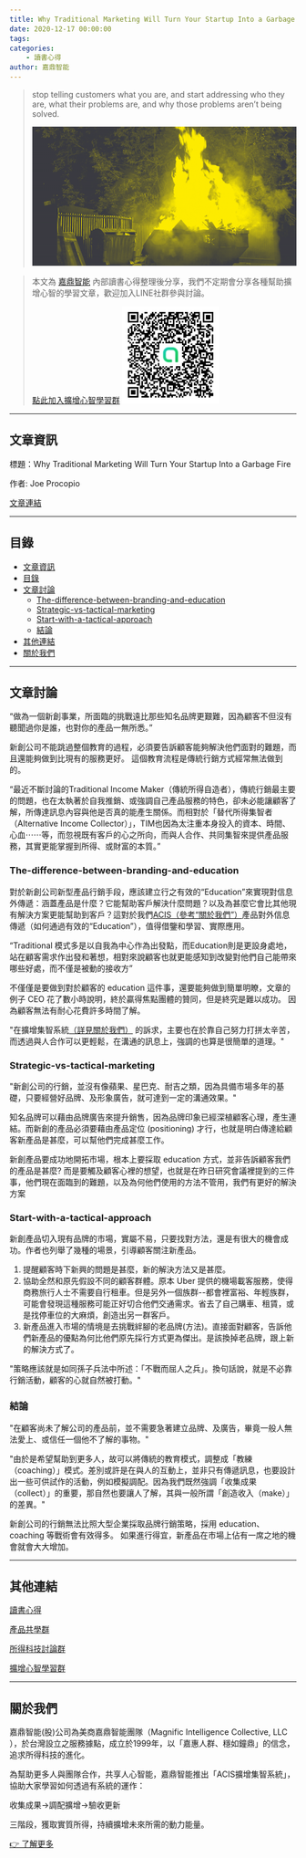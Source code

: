 ```yaml
---
title: Why Traditional Marketing Will Turn Your Startup Into a Garbage Fire 心得
date: 2020-12-17 00:00:00
tags:
categories:
	- 讀書心得
author: 嘉鼎智能
---
```

>stop telling customers what you are, and start addressing who they are, what their problems are, and why those problems aren’t being solved.
>
> ![tactical-marketing-not-work](/img/tactical-marketing-not-work.png)

> 本文為 [嘉鼎智能](#關於我們) 內部讀書心得整理後分享，我們不定期會分享各種幫助擴增心智的學習文章，歡迎加入LINE社群參與討論。
>
> [點此加入擴增心智學習群](https://line.me/ti/g2/asPFU-0w4o9MIRSBdb4gtg)
> ![擴增心智學習群](/img/擴增心智學習群.jpg)

---
## 文章資訊

標題：Why Traditional Marketing Will Turn Your Startup Into a Garbage Fire

作者: Joe Procopio

[文章連結](https://jproco.medium.com/why-traditional-marketing-will-turn-your-startup-into-a-garbage-fire-26cb5c6ac6a6)

---
## 目錄
- [文章資訊](#文章資訊)
- [目錄](#目錄)
- [文章討論](#文章討論)
	- [The-difference-between-branding-and-education](#The-difference-between-branding-and-education)
	- [Strategic-vs-tactical-marketing](#Strategic-vs-tactical-marketing)
	- [Start-with-a-tactical-approach](#Start-with-a-tactical-approach)
	- [結論](#結論)
- [其他連結](#其他連結)
- [關於我們](#關於我們)

---
## 文章討論

“做為一個新創事業，所面臨的挑戰遠比那些知名品牌更艱難，因為顧客不但沒有聽聞過你是誰，也對你的產品一無所悉。”

新創公司不能跳過整個教育的過程，必須要告訴顧客能夠解決他們面對的難題，而且還能夠做到比現有的服務更好。 這個教育流程是傳統行銷方式經常無法做到的。

“最近不斷討論的Traditional Income Maker（傳統所得自造者），傳統行銷最主要的問題，也在太執著於自我推銷、或強調自己產品服務的特色，卻未必能讓顧客了解，所傳達訊息內容與他是否真的能產生關係。而相對於「替代所得集智者（Alternative Income Collector）」，TIM也因為太注重本身投入的資本、時間、心血⋯⋯等，而忽視既有客戶的心之所向，而與人合作、共同集智來提供產品服務，其實更能掌握到所得、或財富的本質。”

### The-difference-between-branding-and-education

對於新創公司新型產品行銷手段，應該建立行之有效的“Education”來實現對信息外傳遞：涵蓋產品是什麼？它能幫助客戶解決什麼問題？以及為甚麼它會比其他現有解決方案更能幫助到客戶？這對於我們[ACIS（參考“關於我們”）](#關於我們)產品對外信息傳遞（如何通過有效的“Education”），值得借鑒和學習、實際應用。

“Traditional 模式多是以自我為中心作為出發點，而Education則是更設身處地，站在顧客需求作出發和著想，相對來說顧客也就更能感知到改變對他們自己能帶來哪些好處，而不僅是被動的接收方”

不僅僅是要做到對於顧客的 education 這件事，還要能夠做到簡單明瞭，文章的例子 CEO 花了數小時說明，終於贏得焦點團體的贊同，但是終究是難以成功。 因為顧客無法有耐心花費許多時間了解。

"在擴增集智系統[（詳見關於我們）](#關於我們) 的訴求，主要也在於靠自己努力打拼太辛苦，而透過與人合作可以更輕鬆，在溝通的訊息上，強調的也算是很簡單的道理。"

### Strategic-vs-tactical-marketing

"新創公司的行銷，並沒有像蘋果、星巴克、耐吉之類，因為具備市場多年的基礎，只要經營好品牌、及形象廣告，就可達到一定的溝通效果。"

知名品牌可以藉由品牌廣告來提升銷售，因為品牌印象已經深植顧客心理，產生連結。而新創的產品必須要藉由產品定位 (positioning) 才行，也就是明白傳達給顧客新產品是甚麼，可以幫他們完成甚麼工作。

新創產品要成功地開拓市場，根本上要採取 education 方式，並非告訴顧客我們的產品是甚麼? 而是要觸及顧客心裡的想望，也就是在昨日研究會議裡提到的三件事，他們現在面臨到的難題，以及為何他們使用的方法不管用，我們有更好的解決方案

### Start-with-a-tactical-approach
新創產品切入現有品牌的市場，實屬不易，只要找對方法，還是有很大的機會成功。作者也列舉了幾種的場景，引導顧客關注新產品。

1. 提醒顧客時下新興的問題是甚麼，新的解決方法又是甚麼。
2. 協助全然和原先假設不同的顧客群體。原本 Uber 提供的機場載客服務，使得商務旅行人士不需要自行租車。但是另外一個族群--都會裡富裕、年輕族群，可能會發現這種服務可能正好切合他們交通需求。省去了自己購車、租賃，或是找停車位的大麻煩，創造出另一群客戶。
3. 新產品進入市場的情境是去挑戰絆腳的老品牌(方法)。直接面對顧客，告訴他們新產品的優點為何比他們原先採行方式更為傑出。是該換掉老品牌，跟上新的解決方式了。

"策略應該就是如同孫子兵法中所述：「不戰而屈人之兵」。換句話說，就是不必靠行銷活動，顧客的心就自然被打動。"

### 結論
"在顧客尚未了解公司的產品前，並不需要急著建立品牌、及廣告，畢竟一般人無法愛上、或信任一個他不了解的事物。"

"由於是希望幫助到更多人，故可以將傳統的教育模式，調整成「教練（coaching）」模式。差別或許是在與人的互動上，並非只有傳遞訊息，也要設計出一些可供試作的活動，例如模擬調配。因為我們既然強調「收集成果（collect）」的重要，那自然也要讓人了解，其與一般所謂「創造收入（make）」的差異。"

新創公司的行銷無法比照大型企業採取品牌行銷策略，採用 education、coaching 等戰術會有效得多。 如果進行得宜，新產品在市場上佔有一席之地的機會就會大大增加。

---
## 其他連結

[讀書心得](/categories/讀書心得)

[產品共學群](https://line.me/ti/g2/Dj4AkbdDsY6o4D_CdDUB6Q?utm_source=invitation&utm_medium=link_copy&utm_campaign=default)

[所得科技討論群](https://line.me/ti/g2/asPFU-0w4o9MIRSBdb4gtg?utm_source=invitation&utm_medium=link_copy&utm_campaign=default)

[擴增心智學習群](https://line.me/ti/g2/asPFU-0w4o9MIRSBdb4gtg?utm_source=invitation&utm_medium=link_copy&utm_campaign=default)

---
## 關於我們
嘉鼎智能(股)公司為美商嘉鼎智能團隊（Magnific Intelligence Collective, LLC ），於台灣設立之服務據點，成立於1999年，以「嘉惠人群、穩如鐘鼎」的信念，追求所得科技的進化。 

為幫助更多人與團隊合作，共享人心智能，嘉鼎智能推出「ACIS擴增集智系統」，協助大家學習如何透過有系統的運作：

 收集成果->調配擴增->驗收更新

三階段，獲取實質所得，持續擴增未來所需的動力能量。 

[👉 了解更多](https://act.magnific.biz)

